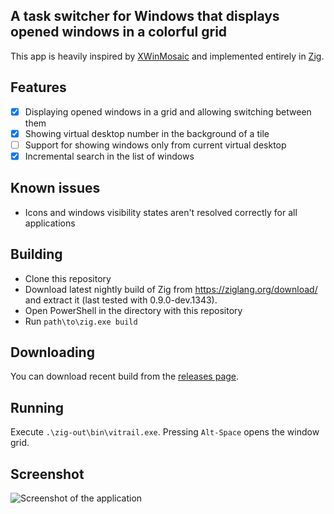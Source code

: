 ## A task switcher for Windows that displays opened windows in a colorful grid

This app is heavily inspired by [XWinMosaic](https://github.com/soulthreads/xwinmosaic) and implemented entirely in [Zig](https://ziglang.org/).

## Features
- [x] Displaying opened windows in a grid and allowing switching between them
- [x] Showing virtual desktop number in the background of a tile
- [ ] Support for showing windows only from current virtual desktop
- [x] Incremental search in the list of windows

## Known issues
- Icons and windows visibility states aren't resolved correctly for all applications

## Building
- Clone this repository
- Download latest nightly build of Zig from https://ziglang.org/download/ and extract it (last tested with 0.9.0-dev.1343).
- Open PowerShell in the directory with this repository
- Run `path\to\zig.exe build`

## Downloading
You can download recent build from the [releases page](https://github.com/ArtifTh/vitrail/releases).

## Running
Execute `.\zig-out\bin\vitrail.exe`. Pressing `Alt-Space` opens the window grid.

## Screenshot
![Screenshot of the application](/docs/screenshot.png?raw=true)
